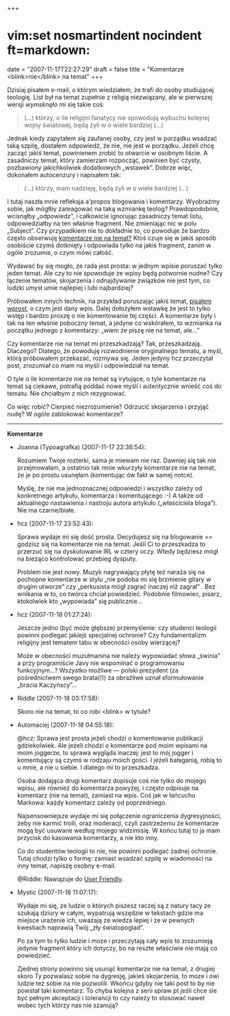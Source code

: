 +++
# vim:set nosmartindent nocindent ft=markdown:
date = "2007-11-17T22:27:29"
draft = false
title = "Komentarze &lt;blink&gt;nie&lt;/blink&gt; na temat"
+++

Dzisiaj pisałem e-mail, o którym wiedziałem, że trafi do osoby studiującej
teologię. List był na temat zupełnie z religią niezwiązany, ale w pierwszej
wersji _wymsknęło_ mi się takie coś:

> (...) którzy, o ile religijni fanatycy nie spowodują wybuchu kolejnej wojny
> światowej, będą żyli w o wiele bardziej (...)

Jednak kiedy zapytałem się zaufanej osoby, czy jest w porządku wsadzać taką
szpilę, dostałem odpowiedź, że nie, nie jest w porządku. Jeżeli chcę zacząć
jakiś temat, powinienem zrobić to otwarcie w osobnym liście. A zasadniczy
temat, który zamierzam rozpocząć, powinien być czysty, pozbawiony
jakichkolwiek dodatkowych „wstawek”. Dobrze więc, dokonałem autocenzury i
napisałem tak:

> (...) którzy, mam nadzieję, będą żyli w o wiele bardziej (...)

I tutaj naszła mnie refleksja a'propos blogowania i komentarzy. Wyobraźmy sobie,
jak mógłby zareagować na taką wzmiankę teolog? Prawdopodobnie, wcisnąłby
„odpowiedz”, i całkowicie ignorując zasadniczy temat listu, odpowiedziałby na
ten właśnie fragment. Nie zmieniając nic w polu „Subject”.  Czy przypadkiem nie
to dokładnie to, co powoduje że bardzo często obserwuję [komentarze nie na
temat?][komentarze] Ktoś czuje się w jakiś sposób osobiście czymś dotknięty
i odpowiada tylko na jakiś fragment, zanim w ogóle zrozumie, o czym mówi całość.

[komentarze]: http://www.joelonsoftware.com/items/2007/07/20.html

Wydawać by się mogło, że rada jest prosta: w jednym wpisie poruszać tylko
jeden temat. Ale czy to nie spowoduje że wpisy będą potwornie nudne? Czy
łączenie tematów, skojarzenia i odnajdywanie związków nie jest tym, co ludzki
umysł umie najlepiej i lubi najbardziej?

Próbowałem innych technik, na przykład poruszając jakiś temat, [pisałem
wprost](http://automaciej.jogger.pl/2007/11/05/notka-do-braku-siebie/), o czym
jest dany wpis. Dalej dołożyłem wstawkę że jest to tylko wstęp i bardzo proszę
o nie komentowanie tej części. A komentarze były i tak na ten właśnie poboczny
temat, a jedyne co wskórałem, to wzmianka na początku jednego z komentarzy:
„wiem że piszę nie na temat, ale...”

Czy komentarze nie na temat mi przeszkadzają? Tak, przeszkadzają. Dlaczego?
Dlatego, że powoduję rozwodnienie oryginalnego tematu, a myśl, którą próbowałem
przekazać, rozmywa się. Jeden jedyny hcz przeczytał post, zrozumiał co mam na
myśli i odpowiedział na temat.

O tyle o ile komentarze nie na temat są irytujące, o tyle komentarze na temat
są ciekawe, potrafią poddać nowe myśli i autentycznie wnieść coś do tematu.
Nie chciałbym z nich rezygnować.

Co więc robić? Cierpieć niezrozumienie? Odrzucić skojarzenia i przyjąć nudę? W
ogóle zablokować komentarze?

----
**Komentarze**

* Joanna (Typoagrafka) (2007-11-17 22:36:54): <p>Rozumiem Twoje rozterki, sama
  je miewam nie raz. Dawniej się tak nie przejmowałam, a ostatnio tak mnie
  wkurzyły komentarze nie na temat, że je po prostu usunęłam (komentując ów fakt
  w samej notce).</p>  <p>Myślę, że nie ma jednoznacznej odpowiedzi i wszystko
  zależy od konkretnego artykułu, komentarza i komentującego :-) A także od
  aktualnego nastawienia i nastroju autora artykułu (&#8222;właściciela
  bloga&#8221;). Nie ma czarne/białe.</p>
* hcz (2007-11-17 23:52:43): <p>Sprawa wydaje mi się dość prosta. Decydujesz się
  na blogowanie == godzisz się na komentarze nie na temat. Jeśli Ci to
  przeszkadza to przerzuć się na dyskutowanie <span class="caps">IRL</span> w
  cztery oczy. Wtedy będziesz mógł na bieżąco kontrolować przebieg dysputy.</p>
  <p>Problem nie jest nowy. Muzyk nagrywający płytę też naraża się na pochopne
  komentarze w stylu &#8222;nie podoba mi się brzmienie gitary w drugim
  utworze&#8221; czy &#8222;perkusista mógł zagrać inaczej niż zagrał&#8221; .
  Bez wnikania w to, co twórca chciał powiedzieć. Podobnie filmowiec, pisarz,
  ktokolwiek kto &#8222;wypowiada&#8221; się publicznie&#8230;</p>
* hcz (2007-11-18 01:27:24): <p>Jeszcze jedno (być może głębsze) przemyślenie:
  czy studenci teologii powinni podlegać jakiejś specjalnej ochronie? Czy
  fundamentalizm religijny jest tematem tabu w obecności osoby wierzącej?</p>
  <p>Może w obecności muzułmanina nie należy wypowiadać słowa
  &#8222;świnia&#8221; a przy programiście Javy nie wspominać o programowaniu
  funkcyjnym&#8230;? Wszystko możliwe &#8212; polski prezydent (za pośrednictwem
  swego brata(!)) za obraźliwe uznał sformułowanie &#8222;bracia
  Kaczyńscy&#8221;...</p>
* Riddle (2007-11-18 03:17:58): <p>Skoro nie na temat, to co robi
  &#60;blink&#62; w tytule?</p>
* Automaciej (2007-11-18 04:55:18): <p>@hcz: Sprawa jest prosta jeżeli chodzi o
  komentowanie publikacji gdziekolwiek. Ale jeżeli chodzi o komentarze pod moim
  wpisami na moim joggerze, to sprawa wygląda inaczej: jest to mój jogger i
  komentujący są czymś w rodzaju moich gości. I jeżeli bałaganią, robią to u
  mnie, a nie u siebie. I dlatego mi to przeszkadza.</p>  <p>Osoba dodająca
  drugi komentarz dopisuje coś nie tylko do mojego wpisu, ale również do
  komentarza powyżej, i często odpisuje na komentarz (nie na temat), zamiast na
  wpis. Coś jak w łańcuchu Markowa: każdy komentarz zależy od poprzedniego.</p>
  <p>Najsensowniejsze wydaje mi się połączenie ograniczenia dygresyjności, żeby
  nie karmić trolli, oraz moderacji, czyli zastrzeżeniu że komentarze mogą być
  usuwane według mojego widzimisię. W końcu tutaj to ja mam przycisk do
  kasowania komentarzy, a nie kto inny.</p>  <p>Co do studentów teologii to nie,
  nie powinni podlegać żadnej ochronie. Tutaj chodzi tylko o formę: zamiast
  wsadzać szpilę w wiadomości na inny temat, napiszę osobny e-mail.</p>
  <p>@Riddle: Nawiązuje do <a
  href="http://ars.userfriendly.org/cartoons/?id=20030427" rel="nofollow" >User
  Friendly</a>.</p>
* Mystic (2007-11-18 11:07:17): <p>Wydaje mi się, ze ludzie o których piszesz
  raczej są z natury tacy ze szukają dziury w całym, wypatrują wszędzie w
  tekstach gdzie ma miejsce urażenie ich, uważają ze wiedza lepiej i ze w
  pewnych kwestiach naprawią Twój &#8222;zły światopoglad&#8221;.</p>  <p>Po za
  tym to tylko ludzie i moze i przeczytają cały wpis to zrozumieją jedynie
  fragment który ich dotyczy, bo na reszte właściwie nie mają co powiedzieć.</p>
  <p>Zjednej strony powinno się usunąć komentarze nie na temat, z drugiej skoro
  Ty pozwalasz sobie na dygresję, jakieś skojarzenia, to moze i owi ludzie też
  sobie na nie pozwolili. Wkońcu gdyby nie taki post to by nie powstał taki
  komentarz. To chyba kolejna z serii spraw pt jeśli chce sie być pełnym
  akceptacji i tolerancji to czy należy to stosować nawet wobec tych którzy nas
  nie szanują?</p>
